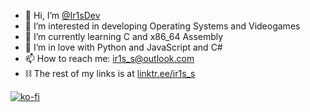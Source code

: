 - 👋 Hi, I’m [@Ir1sDev](https://linktr.ee/ir1s_s)
- 👀 I’m interested in developing Operating Systems and Videogames
- 🌱 I’m currently learning C and x86_64 Assembly
- 💞️ I’m in love with Python and JavaScript and C#
- 📫 How to reach me: ir1s_s@outlook.com
- ⛓ The rest of my links is at [linktr.ee/ir1s_s](https://linktr.ee/ir1s_s)
<!---
Ir1sDev/Ir1sDev is a ✨ special ✨ repository because its `README.md` (this file) appears on your GitHub profile.
You can click the Preview link to take a look at your changes.
--->

[![ko-fi](https://ko-fi.com/img/githubbutton_sm.svg)](https://ko-fi.com/K3K75M0UR)
